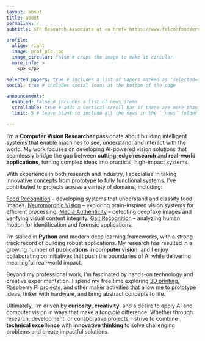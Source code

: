 ```yaml
---
layout: about
title: about
permalink: /
subtitle: KTP Research Associate at <a href='https://www.falconfoodservice.com/'>Falcon Foodservice Equipment</a>/<a href='https://www.ncl.ac.uk/computing/staff/profile/jamesrainey.html'>Newcastle University</a>

profile:
  align: right
  image: prof_pic.jpg
  image_circular: false # crops the image to make it circular
  more_info: >
    <p> </p>

selected_papers: true # includes a list of papers marked as "selected={true}"
social: true # includes social icons at the bottom of the page

announcements:
  enabled: false # includes a list of news items
  scrollable: true # adds a vertical scroll bar if there are more than 3 news items
  limit: 5 # leave blank to include all the news in the `_news` folder

---
```


I’m a **Computer Vision Researcher** passionate about building intelligent systems that enable machines to see, understand, and interact with the world. My work focuses on developing AI-powered vision solutions that seamlessly bridge the gap between **cutting-edge research** and **real-world applications**, turning complex ideas into practical, high-impact systems.

With experience in both research and industry, I specialise in taking innovative concepts from prototype to fully functional systems. I’ve contributed to projects across a variety of domains, including:

[Food Recognition](projects/) – developing systems that understand and classify food images.
[Neuromorphic Vision](projects/) – exploring brain-inspired vision systems for efficient processing.
[Media Authenticity](projects/) – detecting deepfake images and verifying visual content integrity.
[Gait Recognition](projects/GaitRecognition) – analyzing human motion for identification and forensic applications.

I’m skilled in **Python** and modern deep learning frameworks, with a strong track record of building robust applications. My research has resulted in a growing number of **publications in computer vision**, and I enjoy collaborating on initiatives that push the boundaries of AI while delivering meaningful real-world impact.

Beyond my professional work, I’m fascinated by hands-on technology and creative experimentation. I spend my free time exploring [3D printing](projects/3DPrinting), Raspberry Pi [projects](projects/), and other maker activities that allow me to prototype ideas, tinker with hardware, and bring abstract concepts to life.

Ultimately, I’m driven by **curiosity**, **creativity**, and a desire to apply AI and computer vision in ways that make a _tangible_ difference. Whether through research, development, or collaborative projects, I strive to combine **technical excellence** with **innovative thinking** to solve challenging problems and create impactful solutions.

<br>
<br>
